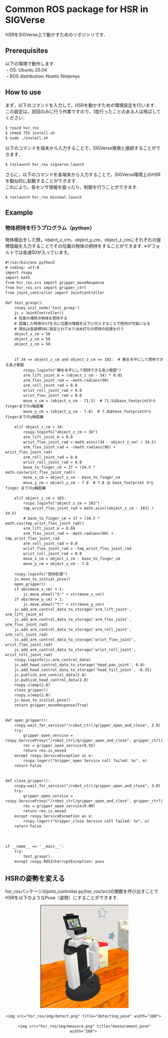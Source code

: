# Common ROS package for HSR in SIGVerse

HSRをSIGVerse上で動かすためのリポジトリです．

## Prerequisites

以下の環境で動作します．  
・OS: Ubuntu 20.04  
・ROS distribution: Noetic Ninjemys  

## How to use
まず，以下のコマンドを入力して，HSRを動かすための環境設定を行います．  
この設定は，初回のみに行う作業ですので，1度行ったことのある人は飛ばしてください．

```bash:
$ roscd hsr_ros
$ chmod 755 install.sh
$ sudo ./install.sh
```

以下のコマンドを端末から入力することで，SIGVerse環境と接続することができます．  

```bash:
$ roslaunch hsr_ros sigverse.launch
```

さらに，以下のコマンドを各端末から入力することで，SIGVerse環境上のHSRを擬似的に起動することができます．  
これにより，各センサ情報を扱ったり，制御を行うことができます．

```bash:
$ roslaunch hsr_ros minimal.launch
```
## Example
### 物体把持を行うプログラム（python）

物体検出をした際，object_x_cm，object_y_cm，object_z_cmにそれぞれの座標情報を入力することでその位置の物体の把持をすることができます.
※デフォルトでは各値50が入っています。
```
#!/usr/bin/env python3
# coding: utf-8
import rospy
import math
from hsr_ros.srv import gripper_moveResponse
from hsr_ros.srv import gripper_ctrl
from joint_controller import JointController

def test_grasp():
    rospy.init_node('test_grasp')
    jc = JointController()
    # 任意の場所の物体を把持する
    # 認識した物体のtfを元に位置の情報を以下に代入することで把持が可能になる
    # 現在は各座標50に設定されており決め打ちの把持の処理を行う
    object_x_cm = 50
    object_y_cm = 50
    object_z_cm = 50
    

    if 34 <= object_z_cm and object_z_cm <= 103:  # 腕を水平にして把持できる高さ範囲
        rospy.loginfo("腕を水平にして把持できる高さ範囲")
        arm_lift_joint_m = (object_z_cm - 34) * 0.01
        arm_flex_joint_rad = -math.radians(90)
        arm_roll_joint_rad = 0.0
        wrist_roll_joint_rad = 0.0
        wrist_flex_joint_rad = 0.0
        move_x_cm = (object_x_cm - 71.5)  # 71.5はbase_footprintからfingerまでのx軸距離
        move_y_cm = (object_y_cm - 7.8)  # 7.8はbase_footprintからfingerまでのy軸距離

    elif object_z_cm < 34:
        rospy.loginfo("object_z_cm < 34")
        arm_lift_joint_m = 0.0
        wrist_flex_joint_rad = math.asin((34 - object_z_cm) / 34.5)
        arm_flex_joint_rad = -(math.radians(90) + wrist_flex_joint_rad)
        arm_roll_joint_rad = 0.0
        wrist_roll_joint_rad = 0.0
        base_to_finger_cm = 37 + (34.5 * math.cos(wrist_flex_joint_rad))
        move_x_cm = object_x_cm - base_to_finger_cm
        move_y_cm = object_y_cm - 7.8  # 7.8 は base_footprint から finger までのy軸距離

    elif object_z_cm > 103:
        rospy.loginfo("object_z_cm > 103")
        tmp_wrist_flex_joint_rad = math.asin((object_z_cm - 103) / 34.5)
        # base_to_finger_cm = 37 + (34.5 * math.cos(tmp_wrist_flex_joint_rad))
        arm_lift_joint_m = 0.69
        arm_flex_joint_rad = -math.radians(90) + tmp_wrist_flex_joint_rad
        arm_roll_joint_rad = 0.0
        wrist_flex_joint_rad = -tmp_wrist_flex_joint_rad
        wrist_roll_joint_rad = 0.0
        move_x_cm = object_x_cm - base_to_finger_cm
        move_y_cm = object_y_cm - 7.8

    rospy.loginfo("把持処理")
    jc.move_to_initial_pose()
    open_gripper()
    if abs(move_x_cm) > 1:
        jc.move_wheel("X:" + str(move_x_cm))
    if abs(move_y_cm) > 1:
        jc.move_wheel("Y:" + str(move_y_cm))
    jc.add_arm_control_data_to_storage('arm_lift_joint', arm_lift_joint_m)
    jc.add_arm_control_data_to_storage('arm_flex_joint', arm_flex_joint_rad)
    jc.add_arm_control_data_to_storage('arm_roll_joint', arm_roll_joint_rad)
    jc.add_arm_control_data_to_storage('wrist_flex_joint', wrist_flex_joint_rad)
    jc.add_arm_control_data_to_storage('wrist_roll_joint', wrist_roll_joint_rad)
    rospy.loginfo(jc.arm_control_data)
    jc.add_head_control_data_to_storage('head_pan_joint', 0.0)
    jc.add_head_control_data_to_storage('head_tilt_joint', -0.35)
    jc.publish_arm_control_data(2.0)
    jc.publish_head_control_data(2.0)
    rospy.sleep(2.0)
    close_gripper()
    rospy.sleep(2.0)
    jc.move_to_initial_pose()
    return gripper_moveResponse(True)


def open_gripper():
    rospy.wait_for_service("/robot_ctrl/gripper_open_and_close", 3.0)
    try:
        gripper_open_service = rospy.ServiceProxy("/robot_ctrl/gripper_open_and_close", gripper_ctrl)
        res = gripper_open_service(0.92)
        return res.is_moved
    except rospy.ServiceException as e:
        rospy.logerr("Gripper_open Service call failed: %s", e)
    return False


def close_gripper():
    rospy.wait_for_service("/robot_ctrl/gripper_open_and_close", 3.0)
    try:
        gripper_open_service = rospy.ServiceProxy("/robot_ctrl/gripper_open_and_close", gripper_ctrl)
        res = gripper_open_service(0.00)
        return res.is_moved
    except rospy.ServiceException as e:
        rospy.logerr("Gripper_close Service call failed: %s", e)
    return False



if __name__ == '__main__':
    try:
        test_grasp()
    except rospy.ROSInterruptException: pass
```

## HSRの姿勢を変える
hsr_rosパッケージのjoint_controller.py(hsr_ros/src)の関数を呼び出すことでHSRを以下のようなPose（姿勢）にすることができます.
<div align="center">
 <p>
    <img src="hsr_ros/img/initial.png" title="initial_pose" width="280">
   
    <img src="hsr_ros/img/detect.png" title="detecting_pose" width="280"> 
   
    <img src="hsr_ros/img/measure.png" title="measurement_pose" width="280"> 
    
 </p>
</div>
